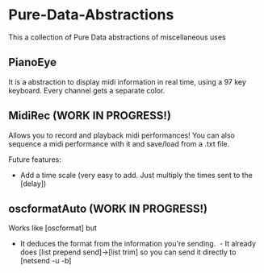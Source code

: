 # Pure-Data-Abstractions
This a collection of Pure Data abstractions of miscellaneous uses

## PianoEye

It is a abstraction to display midi information in real time, using a 97 key keyboard. Every channel gets a separate color.

## MidiRec (WORK IN PROGRESS!)

Allows you to record and playback midi performances! You can also sequence a midi performance with it and save/load from a .txt file.

Future features:

  - Add a time scale (very easy to add. Just multiply the times sent to the [delay])

## oscformatAuto (WORK IN PROGRESS!)

Works like [oscformat] but

  - It deduces the format from the information you're sending.
  - It already does [list prepend send]->[list trim] so you can send it directly to [netsend -u -b]
